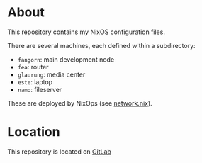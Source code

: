 # About

This repository contains my NixOS configuration files.

There are several machines, each defined within a subdirectory:

- `fangorn`: main development node
- `fea`: router
- `glaurung`: media center
- `este`: laptop
- `namo`: fileserver

These are deployed by NixOps (see [network.nix](./network.nix)).

# Location

This repository is located on [GitLab](https://gitlab.com/badi/nixos)
